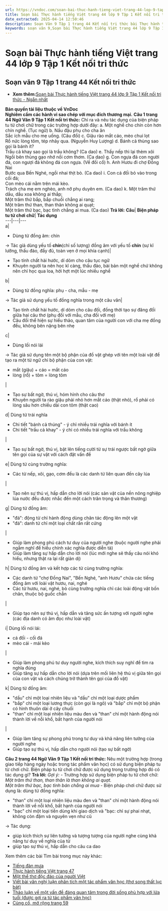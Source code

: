 ```yaml
---
url: https://vndoc.com/soan-bai-thuc-hanh-tieng-viet-trang-44-lop-9-tap-1-ket-noi-tri-thuc-321556
title: Soạn bài Thực hành tiếng Việt trang 44 lớp 9 Tập 1 Kết nối tri thức - VnDoc.com
date_extracted: 2025-04-14 12:50:46
description: Soạn Văn 9 Tập 1 trang 44 Kết nối tri thức bài Thực hành tiếng Việt gồm phần trả lời chi tiết, đầy đủ, bám sát các câu hỏi, yêu cầu trong SGK (chỉ có trên VnDoc). Mời các bạn tham khảo.
keywords: soạn văn 9,Soạn bài Thực hành tiếng Việt trang 44 lớp 9 Tập 1 Kết nối tri thức,Soạn bài Thực hành tiếng Việt lớp 9 trang 44 Tập 1 Kết nối tri thức,soạn văn 9 Tập 1 trang 44 Kết nối tri thức,Thực hành tiếng Việt trang 44 lớp 9 Tập 1 Kết nối tri thức,Thực hành tiếng Việt lớp 9 trang 44 Tập 1 Kết nối tri thức,văn 9,ngữ văn 9,soạn văn 9 kết nối tri thức,soạn văn 9 tập 1,giải văn 9,soạn ngữ văn 9,giải ngữ văn 9,giải sgk ngữ văn 9
---
```


# Soạn bài Thực hành tiếng Việt trang 44 lớp 9 Tập 1 Kết nối tri thức
## **Soạn văn 9 Tập 1 trang 44 Kết nối tri thức**
  * **Xem thêm:**[Soạn bài Thực hành tiếng Việt trang 44 lớp 9 Tập 1 Kết nối tri thức - Ngắn nhất](<https://vndoc.com/soan-van-9-tap-1-trang-44-ket-noi-tri-thuc-ngan-nhat-325285>)

**Bản quyền tài liệu thuộc về VnDoc**  
**Nghiêm cấm các hành vi sao chép với mục đích thương mại.**
**Câu 1 trang 44 Ngữ Văn 9 Tập 1 Kết nối tri thức:** Chỉ ra và nêu tác dụng của biện pháp tu từ chơi chữ trong các trường hợp dưới đây:
a. Một nghề cho chín còn hơn chín nghề.
\(Tục ngữ\)
b. Nấu đậu phụ cho cha ăn  
Sắc ích mẫu cho mẹ uống.
\(Câu đối\)
c. Giậu rào mắt cáo, mèo chui lọt  
Rổ nức lòng tôm, tép nhảy qua.
\(Nguyễn Huy Lượng\)
d. Bánh cả thùng sao gọi là bánh ít?  
Trầu cả khay sao gọi là trầu không?
\(Ca dao\)
e. Thấy nếp thì lại thèm xôi  
Ngồi bên thùng gạo nhớ nồi cơm thơm.
\(Ca dao\)
g. Con ngựa đá con người đá, con ngượi đá không đá con ngựa.
\(Vế đối cổ\)
h. Anh Hươu đi chợ Đồng Nai  
Bước qua Bến Nghé, ngồi nhai thịt bò.
\(Ca dao\)
i. Con cá đối bỏ vào trong cối đá;  
Con mèo cái nằm trên mái kèo.  
Trách cha mẹ em nghèo, anh nỡ phụ duyên em.
\(Ca dao\)
k. Một trăm thứ dầu, dầu xoa không ai thắp;  
Một trăm thứ bắp, bắp chuối chẳng ai rang;  
Một trăm thứ than, than thân không ai quạt;  
Một trăm thứ bạc, bạc tình chẳng ai mua.
\(Ca dao\)
**Trả lời:**
**Câu**| **Biện pháp tu từ chơi chữ**| **Tác dụng**  
---|---|---  
a| 
  * Dùng từ đồng âm: chín

→ Tác giả dùng yếu tố **chín**\(chỉ số lượng\) đồng âm với yếu tố **chín** \(sự kĩ lưỡng, thấu đáo, đầy đủ, toàn vẹn ở mọi khía cạnh\)| 
  * Tạo tính chất hài hước, dí dỏm cho câu tục ngữ
  * Khuyên người ta nên học kĩ càng, thấu đáo, bài bản một nghề chứ không nên chỉ học qua loa, hời hợt một lúc nhiều nghề

b| 
  * Dùng từ đồng nghĩa: phụ - cha, mẫu - mẹ

→ Tác giả sử dụng yếu tố đồng nghĩa trong một câu văn| 
  * Tạo tính chất hài hước, dí dỏm cho câu đối, đồng thời tạo sự đăng đối giữa hai câu thơ \(phụ đối với mẫu, cha đối với mẹ\)
  * Câu đối thể hiện sự hiếu thảo, quan tâm của người con với cha mẹ đồng đều, không bên nặng bên nhẹ

c| 
  * Dùng lối nói lái

→ Tác giả sử dụng tên một bộ phận của đồ vật ghép với tên một loài vật để tạo ra một từ ngữ chỉ bộ phận của con vật:
  * mắt \(giậu\) + cáo = mắt cáo
  * lòng \(rổ\) + tôm = lòng tôm

| 
  * Tạo sự bất ngờ, thú vị, hóm hỉnh cho câu thơ
  * Khuyên người ta rào giậu phải nhỏ hơn mắt cáo \(thật nhỏ\), rổ phải có lòng sâu hơn chiều dài con tôm \(thật cao\)

d| Dùng từ trái nghĩa
  * Chi tiết "bánh cả thúng" - ý chỉ nhiều trái nghĩa với bánh ít
  * Chi tiết "trầu cả khay" - ý chỉ có nhiều trái nghĩa với trầu không

| 
  * Tạo sự bất ngờ, thú vị, bật lên tiếng cười từ sự trái ngược bất ngờ giữa tên gọi của sự vật với cách đặt vấn đề

e| Dùng từ cùng trường nghĩa:
  * Các từ nếp, xôi, gạo, cơm đều là các danh từ liên quan đến cây lúa

| 
  * Tạo nên sự thú vị, hấp dẫn cho lời nói \(các sản vật của nền nông nghiệp lúa nước đều được nhắc đến một cách trân trọng và thân thương\)

g| Dùng từ đồng âm:
  * "đá": động từ chỉ hành động dùng chân tác động lên một vật
  * "đá": danh từ chỉ một loại chất rắn rất cứng

| 
  * Giúp làm phong phú cách tư duy của người nghe \(buộc người nghe phải ngẫm nghĩ để hiểu chính xác nghĩa được diễn tả\)
  * Giúp làm tăng sự hấp dẫn cho lời nói \(lúc mới nghe sẽ thấy câu nói khó hiểu, nhưng thật ra lại rất giản dị\)

h| Dùng từ đồng âm và kết hợp các từ cùng trường nghĩa:
  * Các danh từ "chợ Đồng Nai", "Bến Nghé, "anh Hươu" chứa các tiếng đồng âm với loài vật hươu, nai, nghé
  * Các từ hươu, nai, nghé, bò cùng trường nghĩa chỉ các loài động vật bốn chân, thuộc bộ guốc chẵn

| 
  * Giúp tạo nên sự thú vị, hấp dẫn và tăng sức ấn tượng với người nghe \(các địa danh có âm đọc như loài vật\)

i| Dùng lối nói lái:
  * cá đối - cối đá
  * mèo cái - mái kèo

| 
  * Giúp làm phong phú tư duy người nghe, kích thích suy nghĩ để tìm ra nghĩa đúng
  * Giúp tăng sự hấp dẫn cho lời nói \(dựa trên mối liên hệ thú vị giữa tên gọi của con vật và cách chúng trở thành tên gọi của đồ vật\)

k| Dùng từ đồng âm:
  * "dầu" chỉ một loại nhiên liệu và "dầu" chỉ một loại dược phẩm
  * "bắp" chỉ một loại lương thực \(còn gọi là ngô\) và "bắp" chỉ một bộ phận có hình thuôn dài ở cây chuối
  * "than" chỉ một loại nhiên liệu màu đen và "than" chỉ một hành động nói thành lời về nỗi khổ, bất hạnh của người nói

| 
  * Giúp làm tăng sự phong phú trong tư duy và khả năng liên tưởng của người nghe
  * Giúp tạo sự thú vị, hấp dẫn cho người nói \(tạo sự bất ngờ\)

**Câu 2 trang 44 Ngữ Văn 9 Tập 1 Kết nối tri thức:** Nêu một trường hợp \(trong giao tiếp hàng ngày hoặc trong tác phẩm văn học\) có sử dụng biện pháp tu từ chơi chữ. Biện pháp tu từ chơi chữ được sử dụng trong trường hợp đó có tác dụng gì?
**Trả lời:**
_Gợi ý:_
\- Trường hợp sử dụng biện pháp tu từ chơi chữ:
_Một trăm thứ than, than thân là than không ai quạt._  
_Một trăm thứ bạc, bạc tình bán chẳng ai mua_
\- Biện pháp chơi chữ được sử dụng là: dùng từ đồng nghĩa:
  * "than" chỉ một loại nhiên liệu màu đen và "than" chỉ một hành động nói thành lời về nỗi khổ, bất hạnh của người nói
  * "bạc" chỉ một loại tiền dùng khi giao dịch và "bạc: chỉ sự phai nhạt, không còn đậm và nguyên vẹn như cũ

→ Tác dụng:
  * giúp kích thích sự liên tưởng và tượng tượng của người nghe cùng khả năng tư duy về nghĩa của từ
  * giúp tạo sự thú vị, hấp dẫn cho câu ca dao

Xem thêm các bài Tìm bài trong mục này khác:
  * [Tiếng đàn mưa](</soan-bai-tieng-dan-mua-lop-9-ket-noi-tri-thuc-321562>)
  * [Thực hành tiếng Việt trang 47](</soan-bai-thuc-hanh-tieng-viet-trang-47-lop-9-tap-1-ket-noi-tri-thuc-321564>)
  * [Một thể thơ độc đáo của người Việt](</soan-bai-mot-the-tho-doc-dao-cua-nguoi-viet-lop-9-ket-noi-tri-thuc-321572>)
  * [Viết bài văn nghị luận phân tích một tác phẩm văn học \(thơ song thất lục bát\)](</soan-bai-viet-bai-van-nghi-luan-phan-tich-mot-tac-pham-van-hoc-tho-song-that-luc-bat-lop-9-ket-noi-tri-thuc-321573>)
  * [Thảo luận về một vấn đề đáng quan tâm trong đời sống phù hợp với lứa tuổi \(được gợi ra từ tác phẩm văn học\)](</soan-bai-thao-luan-ve-mot-van-de-dang-quan-tam-trong-doi-song-phu-hop-voi-lua-tuoi-duoc-goi-ra-tu-tac-pham-van-hoc-lop-9-ket-noi-tri-thuc-321575>)
  * [Củng cố, mở rộng trang 59](</soan-bai-cung-co-mo-rong-trang-59-lop-9-tap-1-ket-noi-tri-thuc-321576>)

